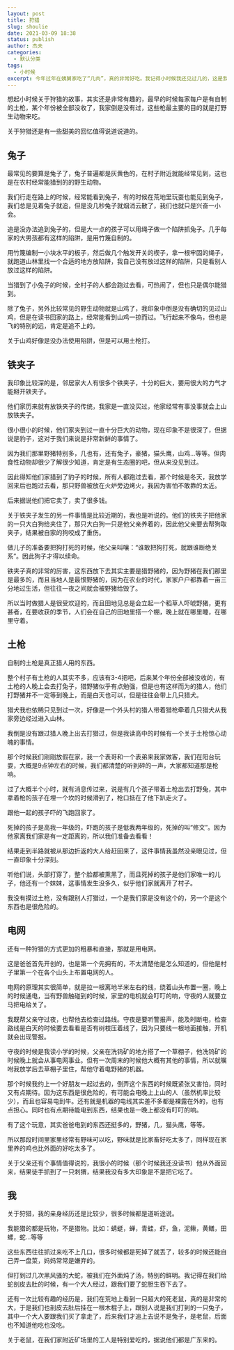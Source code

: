 ```yaml
---
layout: post
title: 狩猎
slug: shoulie
date: 2021-03-09 18:38
status: publish
author: 杰夫
categories: 
  - 默认分类
tags: 
  - 小时候
excerpt: 今年过年在姨舅家吃了“几肉”，真的非常好吃。我记得小时候我还见过几的，这是我们土话，实际它是一种野生鹿，非常难猎到，但十分美味。
---
```


 想起小时候关于狩猎的故事，其实还是非常有趣的，最早的时候每家每户是有自制的土枪，某个年份被全部没收了，我家倒是没有过，这些枪最主要的目的就是打野生动物来吃。

关于狩猎还是有一些甜美的回忆值得说道说道的。



##  兔子

最常见的要算是兔子了，兔子普遍都是灰黄色的，在村子附近就能经常见到，这也是在农村经常能猎到的的野生动物。

我们行走在路上的时候，经常能看到兔子，有的时候在荒地里玩耍也能见到兔子，我们总是见着兔子就追，但是没几秒兔子就烟消云散了，我们也就只是兴奋一小会。

追是没办法追到兔子的，但是大一点的孩子可以用绳子做一个陷阱抓兔子。几乎每家的大男孩都有这样的陷阱，是用竹篾自制的。

用竹篾编制一小块水平的板子，然后做几个触发开关的楔子，拿一根牢固的绳子，就跑道山林里找一个合适的地方放陷阱，我自己没有放过这样的陷阱，只是看别人放过这样的陷阱。

当猎到了小兔子的时候，全村子的人都会跑过去看，可热闹了，但也只是偶尔能猎到。

除了兔子，另外比较常见的野生动物就是山鸡了，我印象中倒是没有确切的见过山鸡，但是在读书回家的路上，经常能看到山鸡一掠而过。飞行起来不像鸟，但也是飞的特别的远，肯定是追不上的。

关于山鸡好像是没办法使用陷阱，但是可以用土枪打。



## 铁夹子

我印象比较深的是，邻居家大人有很多个铁夹子，十分的巨大，要用很大的力气才能掰开铁夹子。

他们家历来就有放铁夹子的传统，我家是一直没买过，他家经常有事没事就会上山放铁夹子。

很小很小的时候，他们家夹到过一直十分巨大的动物，现在印象不是很深了，但据说是豹子，这对于我们来说是非常新鲜的事情了。

因为我们那里野猪特别多，几也有，还有兔子，豪猪，猫头鹰，山鸡...等等。但肉食性动物却很少了解很少知道，肯定是有生态圈的吧，但从来没见到过。

因此得知他们家猎到了豹子的时候，所有人都跑过去看，那个时候是冬天，我放学回来后也跑过去看，那只野兽被放在火炉旁边烤火，我因为害怕不敢靠的太近。

后来据说他们把它卖了，卖了很多钱。



关于铁夹子发生的另一件事情是比较近期的，我也是听说的。他们的铁夹子把他家的一只大白狗给夹住了，那只大白狗一只是他父亲养着的，因此他父亲要去帮狗取夹子，结果被自家的狗咬成了重伤。

做儿子的准备要把狗打死的时候，他父亲叫嚷：“谁敢把狗打死，就跟谁断绝关系”。因此狗子才得以续命。



铁夹子真的非常的厉害，这东西放下去其实主要是猎野猪的，因为野猪在我们那里是最多的，而且当地人是最恨野猪的，因为在农业的时代，家家户户都靠着一亩三分地过生活，但往往一夜之间就会被野猪给毁了。

所以当时做猎人是很受欢迎的，而且田地见总是会立起一个稻草人吓唬野猪，更有甚者，在要收获的季节，人们会在自己的田地里搭一个棚，晚上就在哪里睡，在哪里守着。



## 土枪

自制的土枪是真正猎人用的东西。

整个村子有土枪的人其实不多，应该有3-4把吧，后来某个年份全部被没收的，有土枪的人晚上会去打兔子，猎野猪似乎有点勉强，但是也有这样而为的猎人，他们打野猪并不一定等到晚上，而是白天也可以，但是往往会带上几只猎犬。

猎犬我也依稀只见到过一次，好像是一个外头村的猎人带着猎枪牵着几只猎犬从我家旁边经过进入山林。

我倒是没有跟过猎人晚上出去打猎过，但是我读高中的时候有一个关于土枪惊心动魄的事情。

那个时候我们刚刚放假在家，我一个表哥和一个表弟来我家做客，我们在阳台玩耍，大概是9点钟左右的时候，我们都清楚的听到砰的一声，大家都知道那是枪响。

过了大概半个小时，就有消息传过来，说是有几个孩子带着土枪出去打野兔，其中拿着枪的孩子在埋一个坎的时候滑到了，枪口抵在了他下趴走火了。

跟他一起的孩子吓的飞跑回家了。

死掉的孩子是高我一年级的，吓跑的孩子是低我两年级的，死掉的叫“修文”。因为他家离我们家是有一定距离的，所以我们准备去看看！

结果走到半路就被从那边折返的大人给赶回来了，这件事情我虽然没亲眼见过，但一直印象十分深刻。

听他们说，头部打穿了，整个脸都被熏黑了，而且死掉的孩子是他们家唯一的儿子，他还有一个妹妹，这事情发生没多久，似乎他们家就离开了村子。

我没有摸过土枪，没有跟别人打猎过，一个是我们家是没有这个的，另一个是这个东西也是很危险的。



## 电网

还有一种狩猎的方式更加的粗暴和直接，那就是用电网。

这是爸爸首先开创的，也是第一个先拥有的，不太清楚他是怎么知道的，但他是村子里第一个在各个山头上布置电网的人。

电网的原理其实很简单，就是拉一根离地半米左右的线，绕着山头布置一圈，晚上的时候通电，当有野兽触碰到的时候，家里的电机就会叮叮的响，守夜的人就要立马把电给关了。

我既帮父亲守过夜，也帮他去检查过路线。守夜是要听警报声，能及时断电，检查路线是白天的时候要去看看是否有树枝压着线了，因为只要线一根地面接触，开机就会出现警报。

守夜的时候是我读小学的时候，父亲在洗钨矿的地方搭了一个草棚子，他洗钨矿的时候晚上就会从事电网事业。但有一次周末的时候他大概有其他的事情，所以就嘱咐我放学后去草棚子里住，帮他守着电野猪的机器。

那个时候我约上一个好朋友一起过去的，倒弄这个东西的时候既紧张又害怕，同时又有点期待。因为这东西是很危险的，有可能会电晚上上山的人（虽然机率比较少），而且也容易电到牛。还有就是机器的电线其实差不多都是裸露在外的，也有点担心。同时也有点期待能电到东西，结果也是一晚上都没有叮叮的响。

有了这个玩意，其实爸爸电到的东西还挺多的，野猪，几，猫头鹰，等等。

所以那段时间里家里经常有野味可以吃，野味就是比家畜好吃太多了，同样现在家里养的鸡也比外面的好吃太多了。

关于父亲还有个事情值得说的，我很小的时候（那个时候我还没读书）他从外面回来，结果徒手抓到了一只刺猬，结果我没有多大印象是不是把它吃了。



##  我

关于狩猎，我的亲身经历还是比较少，很多时候都是道听途说。

我能猎的都是玩物，不是猎物。比如：蜻蜓，蝉，青蛙，虾，鱼，泥鳅，黄鳝，田螺，蛇...等等

这些东西往往抓过来吃不上几口，很多时候都是死掉了就丢了，较多的时候还能自己弄一盘菜，妈妈常常是嫌弃的。

但打到过几次黑风骚的大蛇，被我们在外面炖了汤，特别的鲜明。我记得在我们给蛇剖皮去肚的时候，有一个大人经过，跟我们要了蛇胆生吞下去了。

还有一次比较有趣的经历是，我们在荒地上看到一只超大的死老鼠，真的是非常的大，于是我们也剖皮去肚后挂在一根木棍子上，跟别人说是我们打到的一只兔子，其中一个大人要跟我们买了拿走了，后来我们才追上去说不是兔子，是老鼠，后面也不知道他吃也没吃。

关于老鼠，在我们家附近矿场里的工人是特别爱吃的，据说他们都是广东来的。



